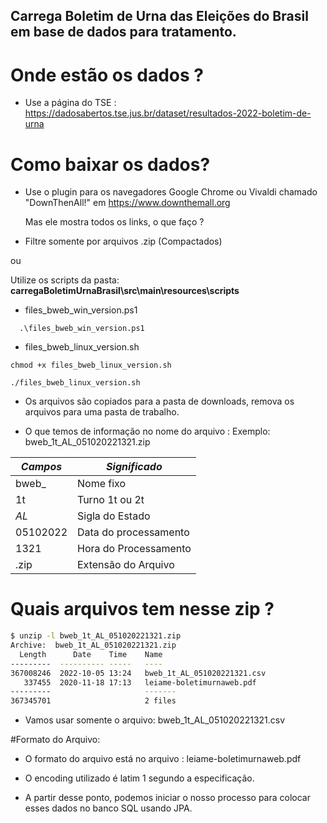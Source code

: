 ## Carrega Boletim de Urna das Eleições do Brasil em base de dados para tratamento.

# Onde estão os dados ?
- Use a página do TSE : https://dadosabertos.tse.jus.br/dataset/resultados-2022-boletim-de-urna

# Como baixar os dados?
- Use o plugin para os navegadores Google Chrome ou Vivaldi chamado "DownThenAll!" em https://www.downthemall.org
  
  Mas ele mostra todos os links, o que faço ?
- Filtre somente por arquivos .zip (Compactados)

ou 

Utilize os scripts da pasta:  **carregaBoletimUrnaBrasil\src\main\resources\scripts**


- files_bweb_win_version.ps1
```shell
  .\files_bweb_win_version.ps1
```

- files_bweb_linux_version.sh

```shell
chmod +x files_bweb_linux_version.sh
```

```shell
./files_bweb_linux_version.sh
```
  
- Os arquivos são copiados para a pasta de downloads, remova os arquivos para uma pasta de trabalho.

- O que temos de informação no nome do arquivo :
    Exemplo: bweb_1t_AL_051020221321.zip
   
          
*Campos*  | *Significado*
--------- | -------------
bweb_     | Nome fixo             
1t        | Turno 1t ou 2t        
_AL_      | Sigla do Estado       
05102022  | Data do processamento 
1321      | Hora do Processamento 
.zip      | Extensão do Arquivo           

# Quais arquivos tem nesse zip ?

~~~bash
$ unzip -l bweb_1t_AL_051020221321.zip 
Archive:  bweb_1t_AL_051020221321.zip
  Length      Date    Time    Name
---------  ---------- -----   ----
367008246  2022-10-05 13:24   bweb_1t_AL_051020221321.csv
   337455  2020-11-18 17:13   leiame-boletimurnaweb.pdf
---------                     -------
367345701                     2 files
~~~

- Vamos usar somente o arquivo: bweb_1t_AL_051020221321.csv

#Formato do Arquivo:

- O formato do arquivo está no arquivo : leiame-boletimurnaweb.pdf

- O encoding utilizado é latim 1 segundo a especificação.

- A partir desse ponto, podemos iniciar o nosso processo para colocar esses dados no banco SQL usando JPA.
